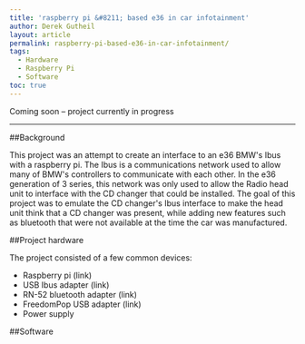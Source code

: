 ```yaml
---
title: 'raspberry pi &#8211; based e36 in car infotainment'
author: Derek Gutheil
layout: article
permalink: raspberry-pi-based-e36-in-car-infotainment/
tags:
  - Hardware
  - Raspberry Pi
  - Software
toc: true
---
```

Coming soon &#8211; project currently in progress

*****

##Background

This project was an attempt to create an interface to an e36 BMW's Ibus with a raspberry pi. The Ibus is a communications network used to allow many of BMW's controllers to communicate with each other. In the e36 generation of 3 series, this network was only used to allow the Radio head unit to interface with the CD changer that could be installed. The goal of this project was to emulate the CD changer's Ibus interface to make the head unit think that a CD changer was present, while adding new features such as bluetooth that were not available at the time the car was manufactured.

##Project hardware

The project consisted of a few common devices:
- Raspberry pi (link)
- USB Ibus adapter (link)
- RN-52 bluetooth adapter (link)
- FreedomPop USB adapter (link)
- Power supply

##Software
